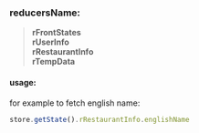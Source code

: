 ### reducersName:
> **rFrontStates** \
> **rUserInfo** \
> **rRestaurantInfo** \
> **rTempData**

#### usage:
for example to fetch english name:
``` javascript
store.getState().rRestaurantInfo.englishName
```

